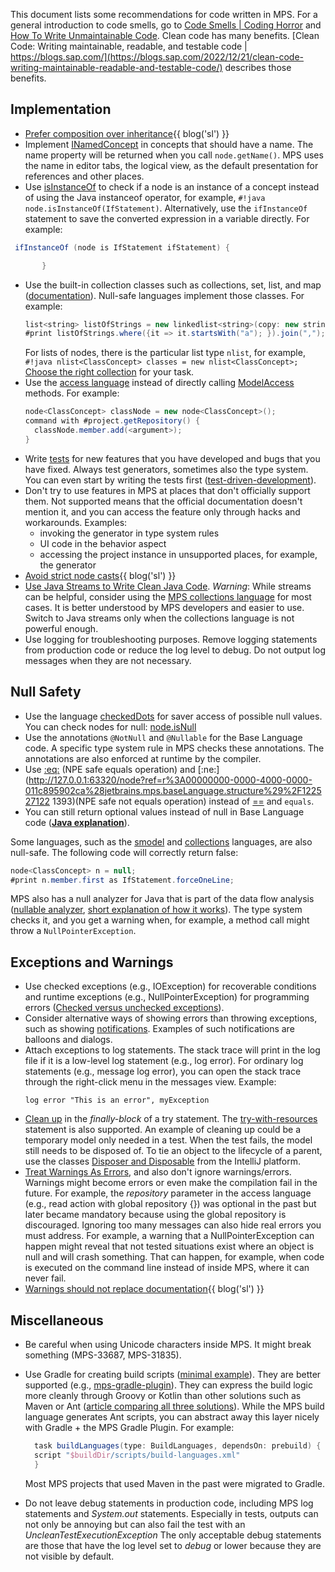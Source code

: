 This document lists some recommendations for code written in MPS. For a general introduction to code smells, go to [Code Smells | Coding Horror](https://blog.codinghorror.com/code-smells/) and [How To Write Unmaintainable Code](https://web.archive.org/web/20171224114025id_/https://www.thc.org/root/phun/unmaintain.html). Clean code has many benefits. [Clean Code: Writing maintainable, readable, and testable code | https://blogs.sap.com/](https://blogs.sap.com/2022/12/21/clean-code-writing-maintainable-readable-and-testable-code/) describes those benefits.


## Implementation

- [Prefer composition over inheritance](https://specificlanguages.com/posts/prefer-composition-over-inheritance/){{ blog('sl') }}
- Implement [INamedConcept](http://127.0.0.1:63320/node?ref=r%3A00000000-0000-4000-0000-011c89590288%28jetbrains.mps.lang.core.structure%29%2F1169194658468) in concepts that should have a name. The name property will be returned when you call `node.getName()`. MPS uses the name in editor tabs, the logical view, as the default presentation for references and other places.
- Use [isInstanceOf](http://127.0.0.1:63320/node?ref=r%3A00000000-0000-4000-0000-011c89590301%28jetbrains.mps.lang.smodel.structure%29%2F1139621453865) to check if a node is an instance of a concept instead of using the Java instanceof operator, for example, `#!java node.isInstanceOf(IfStatement)`. Alternatively, use the `ifInstanceOf` statement to save the converted expression in a variable directly. For example:
 ```java 
  ifInstanceOf (node is IfStatement ifStatement) {

        }
 ```
- Use the built-in collection classes such as collections, set, list, and map ([documentation](https://www.jetbrains.com/help/mps/collections-language.html)). Null-safe languages implement those classes.
  For example:
  ```java
  list<string> listOfStrings = new linkedlist<string>(copy: new string[]{"ab", "ba", "aaaa"}); 
  #print listOfStrings.where({it => it.startsWith("a"); }).join(",");
  ```
  For lists of nodes, there is the particular list type `nlist`, for example, `#!java nlist<ClassConcept> classes = new nlist<ClassConcept>;`
  [Choose the right collection](http://www.javapractices.com/topic/TopicAction.do?Id=65) for your task.
- Use the [access language](https://www.jetbrains.com/help/mps/smodel-language.html#accesslanguage) instead of directly calling [ModelAccess](http://127.0.0.1:63320/node?ref=8865b7a8-5271-43d3-884c-6fd1d9cfdd34%2Fjava%3Aorg.jetbrains.mps.openapi.module%28MPS.OpenAPI%2F%29%2F%7EModelAccess) methods.
  For example:
  ```java
  node<ClassConcept> classNode = new node<ClassConcept>(); 
  command with #project.getRepository() {
    classNode.member.add(<argument>);
  }
  ```
- Write [tests](https://www.jetbrains.com/help/mps/testing-languages.html) for new features that you have developed and bugs that you have fixed. Always test generators, sometimes also the type system. You can even start by writing the tests first ([test-driven-development](https://www.browserstack.com/guide/what-is-test-driven-development)).
- Don't try to use features in MPS at places that don't officially support them. Not supported means that the official documentation doesn't mention it, and you can access the feature only through hacks and workarounds. Examples:
    - invoking the generator in type system rules
    - UI code in the behavior aspect
    - accessing the project instance in unsupported places, for example, the generator
- [Avoid strict node casts](https://specificlanguages.com/posts/2022-06/02-avoid-strict-node-casts/){{ blog('sl') }}
- [Use Java Streams to Write Clean Java Code](https://sweetcode.io/use-java-streams-to-write-clean-java-code/). *Warning*: While streams
  can be helpful, consider using the [MPS collections language](https://www.jetbrains.com/help/mps/collections-language.html) for most cases. It
  is better understood by MPS developers and easier to use. Switch to Java streams only when the collections language is
  not powerful enough.
- Use logging for troubleshooting purposes. Remove logging statements from production code or reduce the log level
  to debug. Do not output log messages when they are not necessary.

## Null Safety

-   Use the language [checkedDots](https://www.jetbrains.com/help/mps/other-languages.html) for saver access of possible null values. You can check nodes for null: [node.isNull](http://127.0.0.1:63320/node?ref=r%3A00000000-0000-4000-0000-011c89590301%28jetbrains.mps.lang.smodel.structure%29%2F1171999116870)
-   Use the annotations `@NotNull` and `@Nullable` for the Base Language code. A specific type system rule in MPS checks these annotations. The annotations are also enforced at runtime by the compiler.
-   Use [:eq:](http://127.0.0.1:63320/node?ref=r%3A00000000-0000-4000-0000-011c895902ca%28jetbrains.mps.baseLanguage.structure%29%2F1225271283259) (NPE safe equals operation) and [\:ne:](http://127.0.0.1:63320/node?ref=r%3A00000000-0000-4000-0000-011c895902ca%28jetbrains.mps.baseLanguage.structure%29%2F122527122 1393)(NPE safe not equals operation) instead of [==](http://127.0.0.1:63320/node?ref=r%3A00000000-0000-4000-0000-011c895902ca%28jetbrains.mps.baseLanguage.structure%29%2F1068580123152) and `equals`.
-   You can still return optional values instead of null in Base Language code (**[Java explanation](http://www.javapractices.com/topic/TopicAction.do?Id=279)**).

Some languages, such as the [smodel](https://www.jetbrains.com/help/mps/smodel-language.html) and [collections](https://www.jetbrains.com/help/mps/collections-language.html) languages, are also null-safe. The following code will correctly return false:
```java
node<ClassConcept> n = null;
#print n.member.first as IfStatement.forceOneLine;
```

MPS also has a null analyzer for Java that is part of the data flow analysis ([nullable analyzer](http://127.0.0.1:63320/node?ref=r%3A00000000-0000-4000-0000-011c895902c2%28jetbrains.mps.baseLanguage.dataFlow%29%2F6868777471677432036), [short explanation of how it works](https://szabta89.github.io/projects/df.html#:~:text=Null-,analysis,-for%20Java%20(Nullable))). The type system checks it, and you get a warning when, for example, a method call might throw a `NullPointerException`.

## Exceptions and Warnings

- Use checked exceptions (e.g., IOException) for recoverable conditions and runtime exceptions (e.g., NullPointerException) for programming errors ([Checked versus unchecked exceptions](http://www.javapractices.com/topic/TopicAction.do?Id=129)).
- Consider alternative ways of showing errors than throwing exceptions, such as showing [notifications](https://plugins.jetbrains.com/docs/intellij/notifications.html#top-level-notifications-balloons). Examples of such notifications are balloons and dialogs.
- Attach exceptions to log statements. The stack trace will print in the log file if it is a low-level log statement (e.g., log error).
  For ordinary log statements (e.g., message log error), you can open the stack trace through the right-click menu in the messages view. Example:
  ```
  log error "This is an error", myException
  ```
- [Clean up](https://docs.oracle.com/javase/tutorial/essential/exceptions/finally.html) in the *finally-block* of a try statement. The [try-with-resources](https://docs.oracle.com/javase/tutorial/essential/exceptions/tryResourceClose.html) statement is also supported. An example of cleaning up could be a
  temporary model only needed in a test. When the test fails, the model still needs to be disposed of. To tie an object to the lifecycle of a parent,
  use the classes [Disposer and Disposable](https://plugins.jetbrains.com/docs/intellij/disposers.html) from the IntelliJ platform.
- [Treat Warnings As Errors](https://blog.submain.com/treat-warnings-errors/), and also don't ignore warnings/errors. Warnings might become errors or even make the compilation fail in the future. For example, the *repository* parameter in the access language (e.g., read action with global repository {}) was optional in the past but later became mandatory because using the global repository is discouraged.
  Ignoring too many messages can also hide real errors you must address. For example, a warning that a NullPointerException can happen might reveal that
  not tested situations exist where an object is null and will crash something. That can happen, for example, when code is executed on the command line
  instead of inside MPS, where it can never fail.
- [Warnings should not replace documentation](https://specificlanguages.com/posts/2022-03/07-warnings-should-not-replace-documentation/){{ blog('sl') }}

## Miscellaneous

- Be careful when using Unicode characters inside MPS. It might break something (MPS-33687, MPS-31835).
- Use Gradle for creating build scripts ([minimal example](https://gist.github.com/coolya/46706883a6563f0d63527baed8091d75)). They are better supported (e.g., [mps-gradle-plugin](https://github.com/mbeddr/mps-gradle-plugin)). They can express the build logic more cleanly through Groovy or Kotlin than other solutions such as Maven or Ant ([article comparing all three solutions](https://www.baeldung.com/ant-maven-gradle)). While the MPS build language generates Ant scripts, you can abstract away this layer nicely with Gradle + the MPS Gradle Plugin. For example:
  ```groovy
    task buildLanguages(type: BuildLanguages, dependsOn: prebuild) {
    script "$buildDir/scripts/build-languages.xml"
    }
  ```
  Most MPS projects that used Maven in the past were migrated to Gradle.

- Do not leave debug statements in production code, including MPS log statements and *System.out* statements.
  Especially in tests, outputs can not only be annoying but can also fail the test with an *UncleanTestExecutionException*
  The only acceptable debug statements are those that have the log level set to *debug* or lower because they are not visible
  by default.
